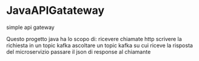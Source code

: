 # JavaAPIGatateway
simple api gateway

Questo progetto java ha lo scopo di:
ricevere chiamate http
scrivere la richiesta in un topic kafka
ascoltare un topic kafka su cui riceve la risposta del microservizio
passare il json di response al chiamante
